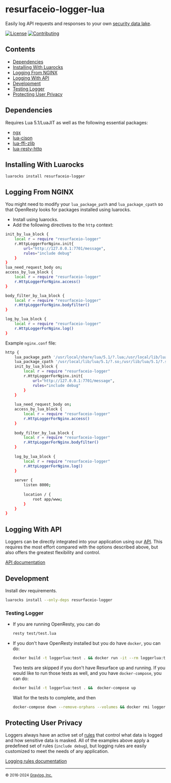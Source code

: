 # resurfaceio-logger-lua
Easily log API requests and responses to your own <a href="https://resurface.io">security data lake</a>.

[![License](https://img.shields.io/github/license/resurfaceio/logger-lua)](https://github.com/resurfaceio/logger-lua/blob/master/LICENSE)
[![Contributing](https://img.shields.io/badge/contributions-welcome-green.svg)](https://github.com/resurfaceio/logger-lua/blob/master/CONTRIBUTING.md)

## Contents

<ul>
<li><a href="#dependencies">Dependencies</a></li>
<li><a href="#installing_with_luarocks">Installing With Luarocks</a></li>
<li><a href="#logging_from_nginx">Logging From NGINX</a></li>
<li><a href="#logging_with_api">Logging With API</a></li>
<li><a href="#development">Development</a></li>
<li><a href="#tests">Testing Logger</a></li>
<li><a href="#privacy">Protecting User Privacy</a></li>
</ul>

<a name="dependencies"/>

## Dependencies
Requires Lua 5.1/LuaJIT as well as the following essential packages:
- [ngx](https://github.com/openresty/lua-nginx-module#introduction)
- [lua-cjson](https://www.kyne.com.au/~mark/software/lua-cjson.php)
- [lua-ffi-zlib](https://github.com/hamishforbes/lua-ffi-zlib)
- [lua-resty-http](https://github.com/ledgetech/lua-resty-http)

<a name="installing_with_luarocks"/>

## Installing With Luarocks

```
luarocks install resurfaceio-logger
```

<a name="logging_from_nginx"/>

## Logging From NGINX
You might need to modify your `lua_package_path` and `lua_package_cpath` so that OpenResty looks for packages installed using luarocks.

- Install using luarocks.
- Add the following directives to the `http` context:

```bash
init_by_lua_block {
    local r = require "resurfaceio-logger"
    r.HttpLoggerForNginx.init{
        url="http://127.0.0.1:7701/message",
        rules="include debug"
    }
}
lua_need_request_body on;
access_by_lua_block {
    local r = require "resurfaceio-logger"
    r.HttpLoggerForNginx.access()
}

body_filter_by_lua_block {
    local r = require "resurfaceio-logger"
    r.HttpLoggerForNginx.bodyfilter()
}

log_by_lua_block {
    local r = require "resurfaceio-logger"
    r.HttpLoggerForNginx.log()
}
```

Example `nginx.conf` file:

```bash
http {
    lua_package_path '/usr/local/share/lua/5.1/?.lua;/usr/local/lib/lua/5.1/?.lua;/home/pepper/.luarocks/share/lua/5.1/?.lua;'
    lua_package_cpath '/usr/local/lib/lua/5.1/?.so;/usr/lib/lua/5.1/?.so;/home/pepper/.luarocks/lib/lua/5.1/?.so;'
    init_by_lua_block {
        local r = require "resurfaceio-logger"
        r.HttpLoggerForNginx.init{
            url="http://127.0.0.1:7701/message",
            rules="include debug"
        }
    }
    
    lua_need_request_body on;
    access_by_lua_block {
        local r = require "resurfaceio-logger"
        r.HttpLoggerForNginx.access()
    }
    
    body_filter_by_lua_block {
        local r = require "resurfaceio-logger"
        r.HttpLoggerForNginx.bodyfilter()
    }
    
    log_by_lua_block {
        local r = require "resurfaceio-logger"
        r.HttpLoggerForNginx.log()
    }
    
    server {
        listen 8000;
        
        location / {
            root app/www;
        }
    }
}
```
<a name="logging_with_api"/>

## Logging With API

Loggers can be directly integrated into your application using our [API](API.md). This requires the most effort compared with
the options described above, but also offers the greatest flexibility and control.

[API documentation](API.md)

<a name="development"/>

## Development
Install dev requirements.

```bash
luarocks install --only-deps resurfaceio-logger
```

<a name="tests"/>

### Testing Logger
- If you are running OpenResty, you can do
  ```bash
  resty test/test.lua
  ```
- If you don't have OpenResty installed but you do have `docker`, you can do:
  ```bash
  docker build -t loggerlua:test . && docker run -it --rm loggerlua:test
  ```
  
  Two tests are skipped if you don't have Resurface up and running. If you would like to run those tests as well, and you have `docker-compose`, you can do:
  ```bash
  docker build -t loggerlua:test . &&  docker-compose up
  ```
  Wait for the tests to complete, and then
  ```bash
  docker-compose down --remove-orphans --volumes && docker rmi loggerlua:test
  ```
<a name="privacy"/>

## Protecting User Privacy

Loggers always have an active set of <a href="https://resurface.io/rules.html">rules</a> that control what data is logged
and how sensitive data is masked. All of the examples above apply a predefined set of rules (`include debug`),
but logging rules are easily customized to meet the needs of any application.

<a href="https://resurface.io/rules.html">Logging rules documentation</a>

---
<small>&copy; 2016-2024 <a href="https://resurface.io">Graylog, Inc.</a></small>
